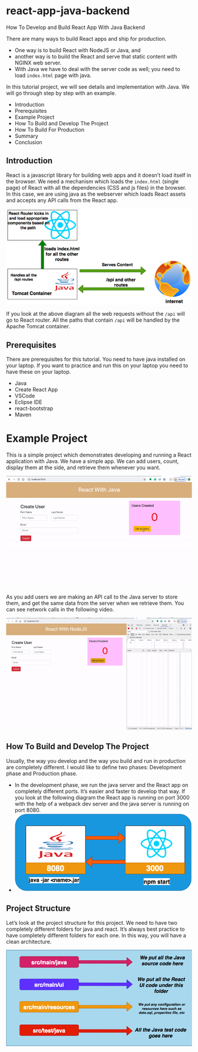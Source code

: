 # react-app-java-backend
How To Develop and Build React App With Java Backend

There are many ways to build React apps and ship for production. 
  - One way is to build React with NodeJS or Java, and 
  - another way is to build the React and serve that static content with NGINX web server. 
  - With Java we have to deal with the server code as well; you need to load ```index.html``` page with java.

In this tutorial project, we will see details and implementation with Java. We will go through step by step with an example.
  - Introduction
  - Prerequisites
  - Example Project
  - How To Build and Develop The Project
  - How To Build For Production
  - Summary
  - Conclusion


## Introduction

React is a javascript library for building web apps and it doesn’t load itself in the browser. We need a mechanism which loads the ```index.html``` (single page) of React with all the dependencies (CSS and js files) in the browser. In this case, we are using java as the webserver which loads React assets and accepts any API calls from the React app.

![](https://github.com/DrVicki/react-app-java-backend/blob/main/images/react-with-java.png)

If you look at the above diagram all the web requests without the ```/api``` will go to React router. All the paths that contain ```/api``` will be handled by the Apache Tomcat container.

## Prerequisites

There are prerequisites for this tutorial. You need to have java installed on your laptop. If you want to practice and run this on your laptop you need to have these on your laptop.

  - Java
  - Create React App
  - VSCode
  - Eclipse IDE
  - react-bootstrap
  - Maven

# Example Project

This is a simple project which demonstrates developing and running a React application with Java. We have a simple app. We can add users, count, display them at the side, and retrieve them whenever you want.

![](https://github.com/DrVicki/react-app-java-backend/blob/main/images/example-project.gif)

As you add users we are making an API call to the Java server to store them, and get the same data from the server when we retrieve them. You can see network calls in the following video.

![](https://github.com/DrVicki/react-app-java-backend/blob/main/images/network-calls.gif)

## How To Build and Develop The Project

Usually, the way you develop and the way you build and run in production are completely different. I would like to define two phases: Development phase and Production phase.

  - In the development phase, we run the java server and the React app on completely different ports. It’s easier and faster to develop that way. If you look at the following diagram the React app is running on port 3000 with the help of a webpack dev server and the java server is running on port 8080.
  - ![](https://github.com/DrVicki/react-app-java-backend/blob/main/images/dev-env.png)

## Project Structure

Let’s look at the project structure for this project. We need to have two completely different folders for java and react. It’s always best practice to have completely different folders for each one. In this way, you will have a clean architecture.

![](https://github.com/DrVicki/react-app-java-backend/blob/main/images/proj-struct.png)



